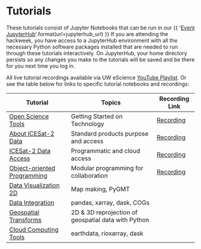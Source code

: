 # Tutorials

These tutorials consist of Jupyter Notebooks that can be run in our
{{ '[Event JupyterHub]({url})'.format(url=jupyterhub_url) }}
If you are attending the hackweek, you have access to a JupyterHub environment
with all the necessary Python software packages installed that are needed to run
through these tutorials interactively. On JupyterHub, your home directory persists
so any changes you make to the tutorials will be saved and be there for you next
time you log in.

All live tutorial recordings available via UW eScience [YouTube Playlist](https://www.youtube.com/c/UWeScienceInstitute/playlists). Or see the table below for links to specific tutorial notebooks and recordings:


| Tutorial | Topics | Recording Link |
| -  | - | - |
| [Open Science Tools](./jupyter.md) | Getting Started on Technology | [Recording](https://www.youtube.com/watch?v=mFaM41fRRcY) |
| [About ICESat-2 Data](./DataProducts/DataProducts.ipynb) | Standard products purpose and access |  [Recording](https://youtu.be/pL9psogF_LQ) |
| [ICESat-2 Data Access](./data_access/data_access_1_intro.ipynb) | Programmatic and cloud access | [Recording](https://youtu.be/UpXGZLlO76w) |
| [Object-oriented Programming](./ObjectOriented/index.md) | Modular programming for collaboration | [Recording](https://youtu.be/dhLkCX0OWYs) |
| [Data Visualization 2D](./DataVisualization/dataviz2d.py) | Map making, PyGMT |  |
| [Data Integration](./DataIntegration/dataintegration-1.ipynb) | pandas, xarray, dask, COGs |  |
| [Geospatial Transforms](./geospatial/geospatial-intro.ipynb) | 2D & 3D reprojection of geospatial data with Python |  |
| [Cloud Computing Tools](./cloud-computing/cloud-computing-tutorial.ipynb) | earthdata, rioxarray, dask |  |
